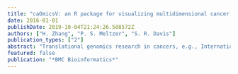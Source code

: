 ```yaml
---
title: "caOmicsV: an R package for visualizing multidimensional cancer genomic data"
date: 2016-01-01
publishDate: 2019-10-04T21:24:26.508572Z
authors: ["H. Zhang", "P. S. Meltzer", "S. R. Davis"]
publication_types: ["2"]
abstract: "Translational genomics research in cancers, e.g., International Cancer Genome Consortium (ICGC) and The Cancer Genome Atlas (TCGA), has generated large multidimensional datasets from high-throughput technologies. Data analysis at multidimensional level will greatly benefit clinical applications of genomic information in diagnosis, prognosis and therapeutics of cancers. To help, tools to effectively visualize integrated multidimensional data are important for understanding and describing the relationship between genomic variations and cancers. We implemented the R package, caOmicsV, to provide methods under R environment to visualize multidimensional cancer genomic data in two layouts: matrix layout and combined biological network and circular layout. Both layouts support to display sample information, gene expression (e.g., RNA and miRNA), DNA methylation, DNA copy number variations, and summarized data. A set of supplemental functions are included in the caOmicsV package to help users in generation of plot data sets from multiple genomic datasets with given gene names and sample names. Default plot methods for both layouts for easy use are also implemented. caOmicsV package provides an easy and flexible way to visualize integrated multidimensional cancer genomic data under R environment."
featured: false
publication: "*BMC Bioinformatics*"
---
```


